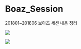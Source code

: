 # Boaz_Session
201801~201806 보아즈 세션 내용 정리

![](https://user-images.githubusercontent.com/36406676/52607675-739d6380-2eba-11e9-8ac3-1e2698e2fdbc.PNG)

![](https://user-images.githubusercontent.com/36406676/52607735-9c255d80-2eba-11e9-85d2-df2b444ba1f2.PNG)

